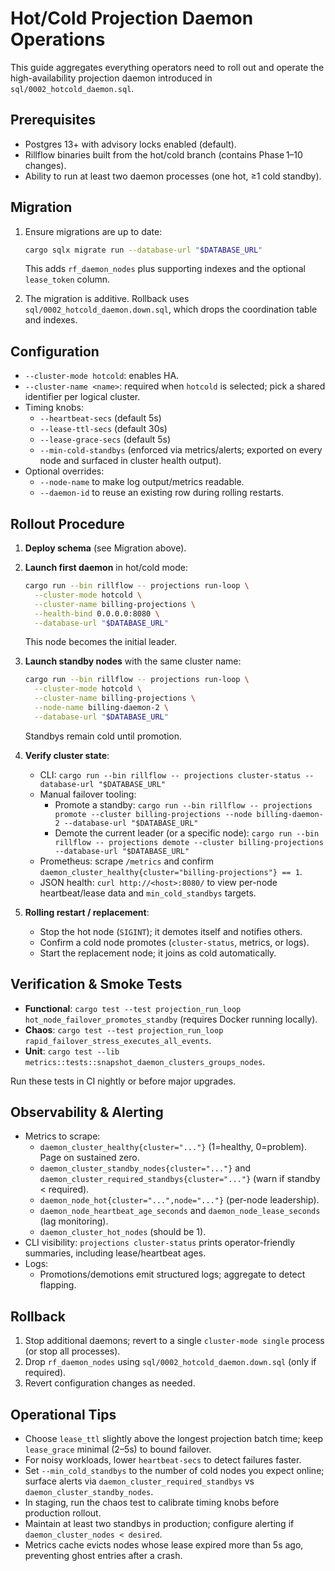 # Hot/Cold Projection Daemon Operations

This guide aggregates everything operators need to roll out and operate the high-availability projection daemon introduced in `sql/0002_hotcold_daemon.sql`.

## Prerequisites

- Postgres 13+ with advisory locks enabled (default).
- Rillflow binaries built from the hot/cold branch (contains Phase 1–10 changes).
- Ability to run at least two daemon processes (one hot, ≥1 cold standby).

## Migration

1. Ensure migrations are up to date:

   ```bash
   cargo sqlx migrate run --database-url "$DATABASE_URL"
   ```

   This adds `rf_daemon_nodes` plus supporting indexes and the optional `lease_token` column.

2. The migration is additive. Rollback uses `sql/0002_hotcold_daemon.down.sql`, which drops the coordination table and indexes.

## Configuration

- `--cluster-mode hotcold`: enables HA.
- `--cluster-name <name>`: required when `hotcold` is selected; pick a shared identifier per logical cluster.
- Timing knobs:
  - `--heartbeat-secs` (default 5s)
  - `--lease-ttl-secs` (default 30s)
  - `--lease-grace-secs` (default 5s)
  - `--min-cold-standbys` (enforced via metrics/alerts; exported on every node and surfaced in cluster health output).
- Optional overrides:
  - `--node-name` to make log output/metrics readable.
  - `--daemon-id` to reuse an existing row during rolling restarts.

## Rollout Procedure

1. **Deploy schema** (see Migration above).
2. **Launch first daemon** in hot/cold mode:

   ```bash
   cargo run --bin rillflow -- projections run-loop \
     --cluster-mode hotcold \
     --cluster-name billing-projections \
     --health-bind 0.0.0.0:8080 \
     --database-url "$DATABASE_URL"
   ```

   This node becomes the initial leader.

3. **Launch standby nodes** with the same cluster name:

   ```bash
   cargo run --bin rillflow -- projections run-loop \
     --cluster-mode hotcold \
     --cluster-name billing-projections \
     --node-name billing-daemon-2 \
     --database-url "$DATABASE_URL"
   ```

   Standbys remain cold until promotion.

4. **Verify cluster state**:
   - CLI: `cargo run --bin rillflow -- projections cluster-status --database-url "$DATABASE_URL"`
   - Manual failover tooling:
     - Promote a standby: `cargo run --bin rillflow -- projections promote --cluster billing-projections --node billing-daemon-2 --database-url "$DATABASE_URL"`
     - Demote the current leader (or a specific node): `cargo run --bin rillflow -- projections demote --cluster billing-projections --database-url "$DATABASE_URL"`
   - Prometheus: scrape `/metrics` and confirm `daemon_cluster_healthy{cluster="billing-projections"} == 1`.
   - JSON health: `curl http://<host>:8080/` to view per-node heartbeat/lease data and `min_cold_standbys` targets.

5. **Rolling restart / replacement**:
   - Stop the hot node (`SIGINT`); it demotes itself and notifies others.
   - Confirm a cold node promotes (`cluster-status`, metrics, or logs).
   - Start the replacement node; it joins as cold automatically.

## Verification & Smoke Tests

- **Functional**: `cargo test --test projection_run_loop hot_node_failover_promotes_standby` (requires Docker running locally).
- **Chaos**: `cargo test --test projection_run_loop rapid_failover_stress_executes_all_events`.
- **Unit**: `cargo test --lib metrics::tests::snapshot_daemon_clusters_groups_nodes`.

Run these tests in CI nightly or before major upgrades.

## Observability & Alerting

- Metrics to scrape:
  - `daemon_cluster_healthy{cluster="..."}` (1=healthy, 0=problem). Page on sustained zero.
  - `daemon_cluster_standby_nodes{cluster="..."}` and `daemon_cluster_required_standbys{cluster="..."}` (warn if standby < required).
  - `daemon_node_hot{cluster="...",node="..."}` (per-node leadership).
  - `daemon_node_heartbeat_age_seconds` and `daemon_node_lease_seconds` (lag monitoring).
  - `daemon_cluster_hot_nodes` (should be 1).
- CLI visibility: `projections cluster-status` prints operator-friendly summaries, including lease/heartbeat ages.
- Logs:
  - Promotions/demotions emit structured logs; aggregate to detect flapping.

## Rollback

1. Stop additional daemons; revert to a single `cluster-mode single` process (or stop all processes).
2. Drop `rf_daemon_nodes` using `sql/0002_hotcold_daemon.down.sql` (only if required).
3. Revert configuration changes as needed.

## Operational Tips

- Choose `lease_ttl` slightly above the longest projection batch time; keep `lease_grace` minimal (2–5s) to bound failover.
- For noisy workloads, lower `heartbeat-secs` to detect failures faster.
- Set `--min_cold_standbys` to the number of cold nodes you expect online; surface alerts via `daemon_cluster_required_standbys` vs `daemon_cluster_standby_nodes`.
- In staging, run the chaos test to calibrate timing knobs before production rollout.
- Maintain at least two standbys in production; configure alerting if `daemon_cluster_nodes < desired`.
- Metrics cache evicts nodes whose lease expired more than 5s ago, preventing ghost entries after a crash.
